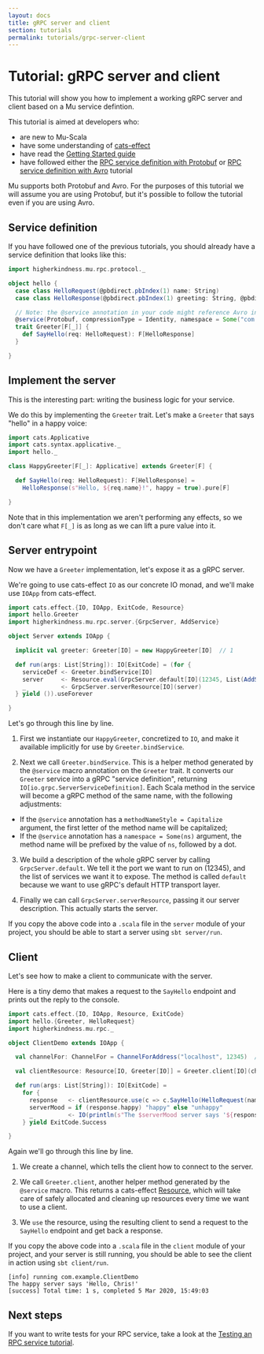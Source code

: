 ```yaml
---
layout: docs
title: gRPC server and client
section: tutorials
permalink: tutorials/grpc-server-client
---
```


# Tutorial: gRPC server and client

This tutorial will show you how to implement a working gRPC server and client
based on a Mu service defintion.

This tutorial is aimed at developers who:

* are new to Mu-Scala
* have some understanding of [cats-effect]
* have read the [Getting Started guide](../getting-started)
* have followed either the [RPC service definition with Protobuf](service-definition/protobuf) or 
  [RPC service definition with Avro](service-definition/avro) tutorial

Mu supports both Protobuf and Avro. For the purposes of this tutorial we will
assume you are using Protobuf, but it's possible to follow the tutorial even if
you are using Avro.

## Service definition

If you have followed one of the previous tutorials, you should already have a
service definition that looks like this:

```scala mdoc:silent
import higherkindness.mu.rpc.protocol._

object hello {
  case class HelloRequest(@pbdirect.pbIndex(1) name: String)
  case class HelloResponse(@pbdirect.pbIndex(1) greeting: String, @pbdirect.pbIndex(2) happy: Boolean)

  // Note: the @service annotation in your code might reference Avro instead of Protobuf
  @service(Protobuf, compressionType = Identity, namespace = Some("com.example"))
  trait Greeter[F[_]] {
    def SayHello(req: HelloRequest): F[HelloResponse]
  }

}
```

## Implement the server

This is the interesting part: writing the business logic for your service.

We do this by implementing the `Greeter` trait. Let's make a `Greeter` that says
"hello" in a happy voice:

```scala mdoc:silent
import cats.Applicative
import cats.syntax.applicative._
import hello._

class HappyGreeter[F[_]: Applicative] extends Greeter[F] {

  def SayHello(req: HelloRequest): F[HelloResponse] =
    HelloResponse(s"Hello, ${req.name}!", happy = true).pure[F]

}
```

Note that in this implementation we aren't performing any effects, so we don't
care what `F[_]` is as long as we can lift a pure value into it.

## Server entrypoint

Now we have a `Greeter` implementation, let's expose it as a gRPC server.

We're going to use cats-effect `IO` as our concrete IO monad, and we'll make use
`IOApp` from cats-effect.

```scala mdoc:silent
import cats.effect.{IO, IOApp, ExitCode, Resource}
import hello.Greeter
import higherkindness.mu.rpc.server.{GrpcServer, AddService}

object Server extends IOApp {

  implicit val greeter: Greeter[IO] = new HappyGreeter[IO]  // 1

  def run(args: List[String]): IO[ExitCode] = (for {
    serviceDef <- Greeter.bindService[IO]                                                     // 2
    server     <- Resource.eval(GrpcServer.default[IO](12345, List(AddService(serviceDef))))  // 3
    _          <- GrpcServer.serverResource[IO](server)                                               // 4
  } yield ()).useForever

}
```

Let's go through this line by line.

1. First we instantiate our `HappyGreeter`, concretized to `IO`, and make it
   available implicitly for use by `Greeter.bindService`.

2. Next we call `Greeter.bindService`. This is a helper method generated by the
   `@service` macro annotation on the `Greeter` trait. It converts our `Greeter`
   service into a gRPC "service definition", returning
   `IO[io.grpc.ServerServiceDefinition]`. 
   Each Scala method in the service will become a gRPC method of the same name,
   with the following adjustments:
  - If the `@service` annotation has a `methodNameStyle = Capitalize` argument,
    the first letter of the method name will be capitalized;
  - If the `@service` annotation has a `namespace = Some(ns)` argument, 
    the method name will be prefixed by the value of `ns`, followed by a dot.

3. We build a description of the whole gRPC server by calling
   `GrpcServer.default`. We tell it the port we want to run on (12345), and the
   list of services we want it to expose. The method is called `default` because
   we want to use gRPC's default HTTP transport layer.

4. Finally we can call `GrpcServer.serverResource`, passing it our server description.
   This actually starts the server.

If you copy the above code into a `.scala` file in the `server` module of your
project, you should be able to start a server using `sbt server/run`.

## Client

Let's see how to make a client to communicate with the server.

Here is a tiny demo that makes a request to the `SayHello` endpoint and
prints out the reply to the console.

```scala mdoc:silent
import cats.effect.{IO, IOApp, Resource, ExitCode}
import hello.{Greeter, HelloRequest}
import higherkindness.mu.rpc._

object ClientDemo extends IOApp {

  val channelFor: ChannelFor = ChannelForAddress("localhost", 12345)  // 1

  val clientResource: Resource[IO, Greeter[IO]] = Greeter.client[IO](channelFor)  // 2

  def run(args: List[String]): IO[ExitCode] =
    for {
      response   <- clientResource.use(c => c.SayHello(HelloRequest(name = "Chris")))  // 3
      serverMood = if (response.happy) "happy" else "unhappy"
      _          <- IO(println(s"The $serverMood server says '${response.greeting}'"))
    } yield ExitCode.Success

}
```

Again we'll go through this line by line.

1. We create a channel, which tells the client how to connect to the server.

2. We call `Greeter.client`, another helper method generated by the `@service`
   macro. This returns a cats-effect
   [Resource](https://typelevel.org/cats-effect/datatypes/resource.html), which
   will take care of safely allocated and cleaning up resources every time we
   want to use a client.

3. We `use` the resource, using the resulting client to send a request to the
   `SayHello` endpoint and get back a response.

If you copy the above code into a `.scala` file in the `client` module of your
project, and your server is still running, you should be able to see the client
in action using `sbt client/run`.

```
[info] running com.example.ClientDemo
The happy server says 'Hello, Chris!'
[success] Total time: 1 s, completed 5 Mar 2020, 15:49:03
```

## Next steps

If you want to write tests for your RPC service, take a look at the [Testing an RPC service tutorial](testing-rpc-service).

[cats-effect]: https://typelevel.org/cats-effect/
[gRPC]: https://grpc.io/
[Protocol Buffers]: https://developers.google.com/protocol-buffers
